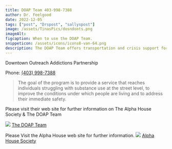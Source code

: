 ```yaml
---
title: DOAP Team 403-998-7388
author: Dr. Feelgood
date: 2022-12-05
tags: ["post", "Drspost", "sallyspost"]
image: /assets/TinasPics/dosndonts.png
imageAlt:
figcaption: When to use the DOAP Team.
snippeticon: /assets/icons/icons8-van-64.png
description: The DOAP Team offers transportation and crisis support for those dealing with addiction issues. 
---
```


<p class="subHeader">
Downtown Outreach Addictions Partnership
</p>

Phone: <a href="tel:403-998-7388">(403) 998-7388</a>

<blockquote cite="https://alphahousecalgary.com/category/doap-team/">
The goal of the program is to provide a service that reaches individuals struggling with substance use at the street level, to improve the conditions under which people are living and to address their immediate safety. 
</blockquote>

<div class="post__link">
<p>Please visit their web site for further information on The Alpha House Society & The DOAP Team</p>
<img src="/assets/TinasPics/DOAP-Team.jpeg" />
<a href="https://alphahousecalgary.com/category/doap-team/">The DOAP Team</a>
</div>

<div class="post__link">
<p>Please Visit the Alpha House web site for further information.
<img src="/assets/TinasPics/alpha-logo.png" />
<a href="https://alphahousecalgary.com/">Alpha House Society</a>
</div>
